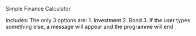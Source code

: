 Simple Finance Calculator

Includes:
    The only 3 options are:
        1. Investment
        2. Bond
        3. If the user types something else, a message will appear and the
        programme will end